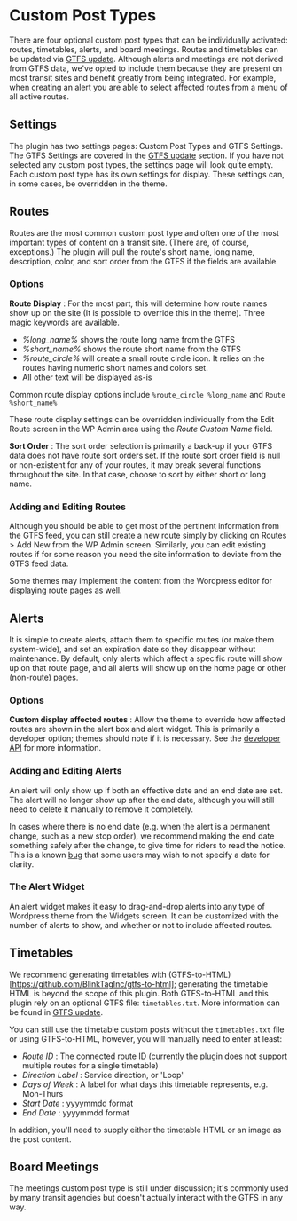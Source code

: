 # Custom Post Types

There are four optional custom post types that can be individually activated: routes, timetables, alerts, and board meetings. Routes and timetables can be updated via [GTFS update](gtfs-update.md). Although alerts and meetings are not derived from GTFS data, we've opted to include them because they are present on most transit sites and benefit greatly from being integrated. For example, when creating an alert you are able to select affected routes from a menu of all active routes.

## Settings

The plugin has two settings pages: Custom Post Types and GTFS Settings. The GTFS Settings are covered in the [GTFS update](gtfs-update.md) section. If you have not selected any custom post types, the settings page will look quite empty. Each custom post type has its own settings for display. These settings can, in some cases, be overridden in the theme.

## Routes

Routes are the most common custom post type and often one of the most important types of content on a transit site. (There are, of course, exceptions.) The plugin will pull the route's short name, long name, description, color, and sort order from the GTFS if the fields are available. 

### Options

**Route Display** : For the most part, this will determine how route names show up on the site (It is possible to override this in the theme). Three magic keywords are available.

* *%long_name%* shows the route long name from the GTFS
* *%short_name%* shows the route short name from the GTFS
* *%route_circle%* will create a small route circle icon. It relies on the routes having numeric short names and colors set.
* All other text will be displayed as-is

Common route display options include `%route_circle %long_name` and `Route %short_name%`

These route display settings can be overridden individually from the Edit Route screen in the WP Admin area using the *Route Custom Name* field. 

**Sort Order** : The sort order selection is primarily a back-up if your GTFS data does not have route sort orders set. If the route sort order field is null or non-existent for any of your routes, it may break several functions throughout the site. In that case, choose to sort by either short or long name.

### Adding and Editing Routes

Although you should be able to get most of the pertinent information from the GTFS feed, you can still create a new route simply by clicking on Routes > Add New from the WP Admin screen. Similarly, you can edit existing routes if for some reason you need the site information to deviate from the GTFS feed data. 

Some themes may implement the content from the Wordpress editor for displaying route pages as well. 

## Alerts

It is simple to create alerts, attach them to specific routes (or make them system-wide), and set an expiration date so they disappear without maintenance. By default, only alerts which affect a specific route will show up on that route page, and all alerts will show up on the home page or other (non-route) pages.

### Options

**Custom display affected routes** : Allow the theme to override how affected routes are shown in the alert box and alert widget. This is primarily a developer option; themes should note if it is necessary. See the [developer API](api.md) for more information.

### Adding and Editing Alerts

An alert will only show up if both an effective date and an end date are set. The alert will no longer show up after the end date, although you will still need to delete it manually to remove it completely. 

In cases where there is no end date (e.g. when the alert is a permanent change, such as a new stop order), we recommend making the end date something safely after the change, to give time for riders to read the notice. This is a known [bug](https://github.com/trilliumtransit/transit-custom-posts/issues/1) that some users may wish to not specify a date for clarity.

### The Alert Widget

An alert widget makes it easy to drag-and-drop alerts into any type of Wordpress theme from the Widgets screen. It can be customized with the number of alerts to show, and whether or not to include affected routes. 

## Timetables

We recommend generating timetables with (GTFS-to-HTML)[https://github.com/BlinkTagInc/gtfs-to-html]; generating the timetable HTML is beyond the scope of this plugin. Both GTFS-to-HTML and this plugin rely on an optional GTFS file: `timetables.txt`. More information can be found in [GTFS update](gtfs-update.md).

You can still use the timetable custom posts without the `timetables.txt` file or using GTFS-to-HTML, however, you will manually need to enter at least:

* *Route ID* : The connected route ID (currently the plugin does not support multiple routes for a single timetable)
* *Direction Label* : Service direction, or 'Loop'
* *Days of Week* : A label for what days this timetable represents, e.g. Mon-Thurs
* *Start Date* : yyyymmdd format
* *End Date* : yyyymmdd format

In addition, you'll need to supply either the timetable HTML or an image as the post content. 

## Board Meetings

The meetings custom post type is still under discussion; it's commonly used by many transit agencies but doesn't actually interact with the GTFS in any way. 